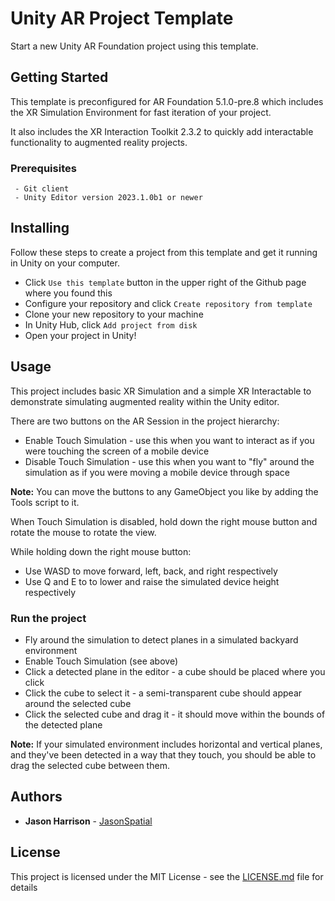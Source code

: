 # Unity AR Project Template

Start a new Unity AR Foundation project using this template.

## Getting Started

This template is preconfigured for AR Foundation 5.1.0-pre.8 which includes the XR Simulation Environment for fast iteration of your project.

It also includes the XR Interaction Toolkit 2.3.2 to quickly add interactable functionality to augmented reality projects.

### Prerequisites

```
 - Git client
 - Unity Editor version 2023.1.0b1 or newer
```

## Installing

Follow these steps to create a project from this template and get it running in Unity on your computer.

* Click `Use this template` button in the upper right of the Github page where you found this
* Configure your repository and click `Create repository from template`
* Clone your new repository to your machine
* In Unity Hub, click `Add project from disk`
* Open your project in Unity!

## Usage

This project includes basic XR Simulation and a simple XR Interactable to demonstrate simulating augmented reality within the Unity editor.

There are two buttons on the AR Session in the project hierarchy:
* Enable Touch Simulation - use this when you want to interact as if you were touching the screen of a mobile device
* Disable Touch Simulation - use this when you want to "fly" around the simulation as if you were moving a mobile device through space

**Note:** You can move the buttons to any GameObject you like by adding the Tools script to it.

When Touch Simulation is disabled, hold down the right mouse button and rotate the mouse to rotate the view.

While holding down the right mouse button:
* Use WASD to move forward, left, back, and right respectively
* Use Q and E to to lower and raise the simulated device height respectively


### Run the project

* Fly around the simulation to detect planes in a simulated backyard environment
* Enable Touch Simulation (see above)
* Click a detected plane in the editor - a cube should be placed where you click
* Click the cube to select it - a semi-transparent cube should appear around the selected cube
* Click the selected cube and drag it - it should move within the bounds of the detected plane

**Note:** If your simulated environment includes horizontal and vertical planes, and they've been detected in a way that they touch, you should be able to drag the selected cube between them.



## Authors

* **Jason Harrison** - [JasonSpatial](https://github.com/JasonSpatial)

## License

This project is licensed under the MIT License - see the [LICENSE.md](LICENSE.md) file for details
